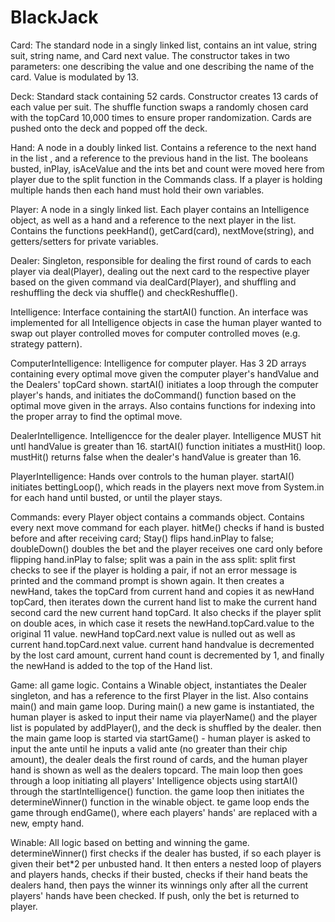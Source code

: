 # BlackJack

Card:
The standard node in a singly linked list, contains an int value, string suit, string name, and Card next value.  The constructor takes in two parameters: one describing the value and one describing the name of the card.  Value is modulated by 13.

Deck:
Standard stack containing 52 cards.  Constructor creates 13 cards of each value per suit. The shuffle function swaps a randomly chosen card with the topCard 10,000 times to ensure proper randomization. Cards are pushed onto the deck and popped off the deck.

Hand:
A node in a doubly linked list.  Contains a reference to the next hand in the list , and a reference to the previous hand in the list.  The booleans busted, inPlay, isAceValue and the ints bet and count were moved here from player due to the split function in the Commands class.  If a player is holding multiple hands then each hand must hold their own variables. 

Player:
A node in a singly linked list.   Each player contains an Intelligence object, as well as a hand and a reference to the next player in the list.  Contains the functions peekHand(), getCard(card), nextMove(string), and getters/setters for private variables.

Dealer:
Singleton, responsible for dealing the first round of cards to each player via deal(Player), dealing out the next card to the respective player based on the given command via dealCard(Player), and shuffling and reshuffling the deck via shuffle() and checkReshuffle().

Intelligence:
Interface containing the startAI() function.  An interface was implemented for all Intelligence objects in case the human player wanted to swap out player controlled moves for computer controlled moves (e.g. strategy pattern).

ComputerIntelligence:
Intelligence for computer player.  Has 3 2D arrays containing every optimal move given the computer player's handValue and the Dealers' topCard shown.  startAI() initiates a loop through the computer player's hands, and initiates the doCommand() function based on the optimal move given in the arrays.  Also contains functions for indexing into the proper array to find the optimal move. 

DealerIntelligence.
Intelligencce for the dealer player.  Intelligence MUST hit untl handValue is greater than 16. startAI() function initiates a mustHit() loop. mustHit() returns false when the dealer's handValue is greater than 16.

PlayerIntelligence:
Hands over controls to the human player.  startAI() initiates bettingLoop(), which reads in the players next move from System.in for each hand until busted, or until the player stays. 

Commands:
every Player object contains a commands object.  Contains every next move command for each player.  hitMe() checks if hand is busted before and after receiving card;  Stay() flips hand.inPlay to false;  doubleDown() doubles the bet and the player receives one card only before flipping hand.inPlay to false; split was a pain in the ass
split:
split first checks to see if the player is holding a pair, if not an error message is printed and the command prompt is shown again.  It then creates a newHand, takes the topCard from current hand and copies it as newHand topCard, then iterates down the current hand list to make the current hand second card the new current hand topCard.  It also checks if the player split on double aces, in which case it resets the newHand.topCard.value to the original 11 value. newHand topCard.next value is nulled out as well as current hand.topCard.next value.  current hand handvalue is decremented by the lost card amount, current hand count is decremented by 1, and finally the newHand is added to the top of the Hand list.

Game:
all game logic.  Contains a Winable object, instantiates the Dealer singleton, and has a reference to the first Player in the list.  Also contains main() and main game loop.  During main() a new game is instantiated, the human player is asked to input their name via playerName() and the player list is populated by addPlayer(), and the deck is shuffled by the dealer.  then the main game loop is started via startGame() - human player is asked to input the ante until he inputs a valid ante (no greater than their chip amount), the dealer deals the first round of cards, and the human player hand is shown as well as the dealers topcard.  The main loop then goes through a loop initiating all players' Intelligence objects using startAI() through the startIntelligence() function.  the game loop then initiates the determineWinner() function in the winable object. te game loop ends the game through endGame(), where each players' hands' are replaced with a new, empty hand.

Winable:
All logic based on betting and winning the game.  determineWinner() first checks if the dealer has busted, if so each player is given their bet*2 per unbusted hand.  It then enters a nested loop of players and players hands, checks if their busted, checks if their hand beats the dealers hand, then pays the winner its winnings only after all the current players' hands have been checked.  If push, only the bet is returned to player. 



